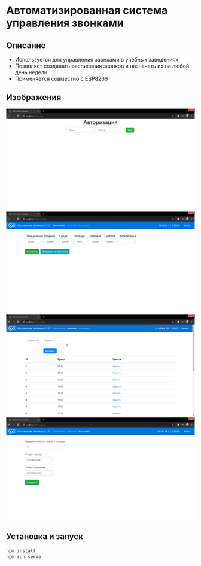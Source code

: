 # Автоматизированная система управления звонками

## Описание
* Используется для управления звонками в учебных заведениях
* Позволяет создавать расписания звонков и назначать их на любой день недели
* Применяется совместно с ESP8266

## Изображения 
![Авторизация](/images/screen1.png)
![Расписание недели](/images/screen2.png)
![Расписание дня](/images/screen3.png)
![Настройки](/images/screen4.png)

## Установка и запуск
```
npm install
npm run serve
```